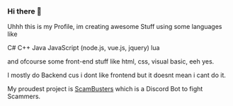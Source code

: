 ### Hi there 👋

Uhhh this is my Profile, im creating awesome Stuff using some languages like

C#
C++
Java
JavaScript (node.js, vue.js, jquery)
lua

and ofcourse some front-end stuff like
html, css, visual basic, eeh yes.


I mostly do Backend cus i dont like frontend but it doesnt mean i cant do it.

My proudest project is [ScamBusters](https://discordbotlist.com/bots/scambusters) which is a Discord Bot to fight Scammers.
